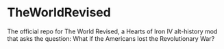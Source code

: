# TheWorldRevised
 The official repo for The World Revised, a Hearts of Iron IV alt-history mod that asks the question: What if the Americans lost the Revolutionary War?
